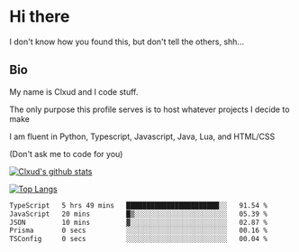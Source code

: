 

# Hi there
I don't know how you found this, but don't tell the others, shh...

## Bio
My name is Clxud and I code stuff.

The only purpose this profile serves is to host whatever projects I decide to make

I am fluent in Python, Typescript, Javascript, Java, Lua, and HTML/CSS



(Don't ask me to code for you)

[![Clxud's github stats](https://github-readme-stats.vercel.app/api?username=cloudwithax&count_private=true&theme=dark&show_icons=true)](https://github.com/anuraghazra/github-readme-stats) 

[![Top Langs](https://github-readme-stats.vercel.app/api/top-langs/?username=cloudwithax&theme=dark)](https://github.com/anuraghazra/github-readme-stats)

<!--START_SECTION:waka-->

```txt
TypeScript   5 hrs 49 mins   ███████████████████████░░   91.54 %
JavaScript   20 mins         █▒░░░░░░░░░░░░░░░░░░░░░░░   05.39 %
JSON         10 mins         ▓░░░░░░░░░░░░░░░░░░░░░░░░   02.87 %
Prisma       0 secs          ░░░░░░░░░░░░░░░░░░░░░░░░░   00.16 %
TSConfig     0 secs          ░░░░░░░░░░░░░░░░░░░░░░░░░   00.04 %
```

<!--END_SECTION:waka-->







